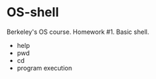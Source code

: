 # OS-shell
  Berkeley's OS course. Homework #1.
  Basic shell.
  - help
  - pwd
  - cd 
  - program execution
